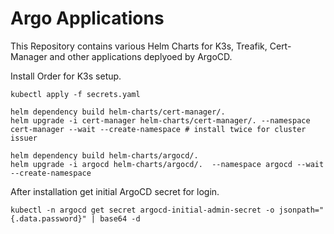 # Argo Applications
This Repository contains various Helm Charts for K3s, Treafik, Cert-Manager and other applications deplyoed by ArgoCD.

Install Order for K3s setup.

```
kubectl apply -f secrets.yaml

helm dependency build helm-charts/cert-manager/.
helm upgrade -i cert-manager helm-charts/cert-manager/. --namespace cert-manager --wait --create-namespace # install twice for cluster issuer

helm dependency build helm-charts/argocd/.
helm upgrade -i argocd helm-charts/argocd/.  --namespace argocd --wait --create-namespace
```

After installation get initial ArgoCD secret for login.
```
kubectl -n argocd get secret argocd-initial-admin-secret -o jsonpath="{.data.password}" | base64 -d
```